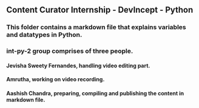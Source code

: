 ## Content Curator Internship - DevIncept - Python
### This folder contains a markdown file that explains variables and datatypes in Python.
### int-py-2 group comprises of three people.
#### Jevisha Sweety Fernandes, handling video editing part.
#### Amrutha, working on video recording.
#### Aashish Chandra, preparing, compiling and publishing the content in markdown file.
